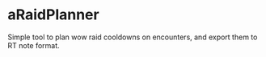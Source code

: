 # aRaidPlanner
Simple tool to plan wow raid cooldowns on encounters, and export them to RT note format.
